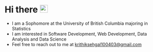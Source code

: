 # Hi there <img src="https://media.giphy.com/media/hvRJCLFzcasrR4ia7z/giphy.gif" width="25px" height="25px">

- I am a Sophomore at the University of British Columbia majoring in Statistics
- I am interested in Software Development, Web Development, Data Analysis and Data Science
- Feel free to reach out to me at krithiksehgal100403@gmail.com
